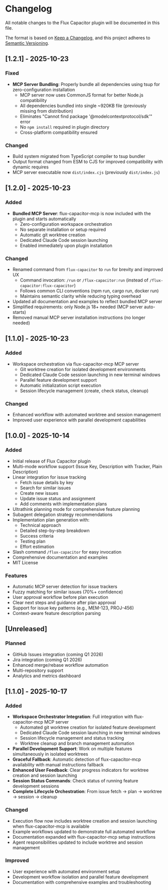 # Changelog

All notable changes to the Flux Capacitor plugin will be documented in this file.

The format is based on [Keep a Changelog](https://keepachangelog.com/en/1.0.0/),
and this project adheres to [Semantic Versioning](https://semver.org/spec/v2.0.0.html).

## [1.2.1] - 2025-10-23

### Fixed
- **MCP Server Bundling**: Properly bundle all dependencies using tsup for zero-configuration installation
  - MCP server now uses CommonJS format for better Node.js compatibility
  - All dependencies bundled into single ~920KB file (previously missing from distribution)
  - Eliminates "Cannot find package '@modelcontextprotocol/sdk'" error
  - No `npm install` required in plugin directory
  - Cross-platform compatibility ensured

### Changed
- Build system migrated from TypeScript compiler to tsup bundler
- Output format changed from ESM to CJS for improved compatibility with dynamic requires
- MCP server executable now `dist/index.cjs` (previously `dist/index.js`)

## [1.2.0] - 2025-10-23

### Added
- **Bundled MCP Server**: flux-capacitor-mcp is now included with the plugin and starts automatically
  - Zero-configuration workspace orchestration
  - No separate installation or setup required
  - Automatic git worktree creation
  - Dedicated Claude Code session launching
  - Enabled immediately upon plugin installation

### Changed
- Renamed command from `flux-capacitor` to `run` for brevity and improved UX
  - Command invocation: `/run` or `/flux-capacitor:run` (instead of `/flux-capacitor:flux-capacitor`)
  - Follows common CLI conventions (npm run, cargo run, docker run)
  - Maintains semantic clarity while reducing typing overhead
- Updated all documentation and examples to reflect bundled MCP server
- Simplified requirements: only Node.js 18+ needed (MCP server auto-starts)
- Removed manual MCP server installation instructions (no longer needed)

## [1.1.0] - 2025-10-23

### Added
- Workspace orchestration via flux-capacitor-mcp MCP server
  - Git worktree creation for isolated development environments
  - Dedicated Claude Code session launching in new terminal windows
  - Parallel feature development support
  - Automatic initialization script execution
  - Session lifecycle management (create, check status, cleanup)

### Changed
- Enhanced workflow with automated worktree and session management
- Improved user experience with parallel development capabilities

## [1.0.0] - 2025-10-14

### Added
- Initial release of Flux Capacitor plugin
- Multi-mode workflow support (Issue Key, Description with Tracker, Plain Description)
- Linear integration for issue tracking
  - Fetch issue details by key
  - Search for similar issues
  - Create new issues
  - Update issue status and assignment
  - Add comments with implementation plans
- Ultrathink planning mode for comprehensive feature planning
- Subagent delegation strategy recommendations
- Implementation plan generation with:
  - Technical approach
  - Detailed step-by-step breakdown
  - Success criteria
  - Testing plan
  - Effort estimation
- Slash command `/flux-capacitor` for easy invocation
- Comprehensive documentation and examples
- MIT License

### Features
- Automatic MCP server detection for issue trackers
- Fuzzy matching for similar issues (70%+ confidence)
- User approval workflow before plan execution
- Clear next steps and guidance after plan approval
- Support for issue key patterns (e.g., MEM-123, PROJ-456)
- Context-aware feature description parsing

## [Unreleased]

### Planned
- GitHub Issues integration (coming Q1 2026)
- Jira integration (coming Q1 2026)
- Enhanced merge/rebase workflow automation
- Multi-repository support
- Analytics and metrics dashboard

## [1.1.0] - 2025-10-17

### Added
- **Workspace Orchestrator Integration**: Full integration with flux-capacitor-mcp MCP server
  - Automated git worktree creation for isolated feature development
  - Dedicated Claude Code session launching in new terminal windows
  - Session lifecycle management and status tracking
  - Worktree cleanup and branch management automation
- **Parallel Development Support**: Work on multiple features simultaneously in isolated worktrees
- **Graceful Fallback**: Automatic detection of flux-capacitor-mcp availability with manual instructions fallback
- **Enhanced User Feedback**: Clear progress indicators for worktree creation and session launching
- **Session Status Commands**: Check status of running feature development sessions
- **Complete Lifecycle Orchestration**: From issue fetch → plan → worktree → session → cleanup

### Changed
- Execution flow now includes worktree creation and session launching when flux-capacitor-mcp is available
- Example workflows updated to demonstrate full automated workflow
- Documentation expanded with flux-capacitor-mcp setup instructions
- Agent responsibilities updated to include worktree and session management

### Improved
- User experience with automated environment setup
- Development workflow isolation and parallel feature development
- Documentation with comprehensive examples and troubleshooting
